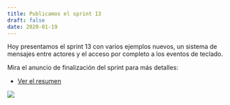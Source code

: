 ```yaml
---
title: Publicamos el sprint 13
draft: false
date: 2020-01-19
---
```


Hoy presentamos el sprint 13 con varios ejemplos nuevos,
un sistema de mensajes entre actores y el acceso por
completo a los eventos de teclado.

Mira el anuncio de finalización del sprint para más detalles:

- [Ver el resumen](https://foro.pilas-engine.com.ar/t/resumen-del-sprint-13/1807)

![](/noticias/sprint-13.png)

